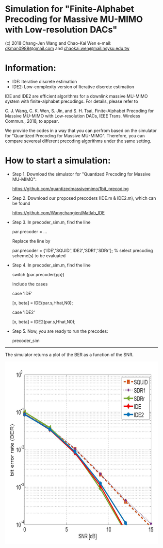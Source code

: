 # Simulation for "Finite-Alphabet Precoding for Massive MU-MIMO with Low-resolution DACs"
(c) 2018 Chang-Jen Wang and Chao-Kai Wen e-mail: dkman0988@gmail.com and chaokai.wen@mail.nsysu.edu.tw

# Information:

- IDE: Iterative discrete estimation
- IDE2: Low-complexity version of Iterative discrete estimation

IDE and IDE2 are efficient algorithms for a downlink massive MU-MIMO system with finite-alphabet precodings. For details, please refer to 

C. J. Wang, C. K. Wen, S. Jin, and S. H. Tsai, Finite-Alphabet Precoding for Massive MU-MIMO with Low-resolution DACs, IEEE Trans. Wireless Commun., 2018, to appear.

We provide the codes in a way that you can perfrom based on the simulator for "Quantized Precoding for Massive MU-MIMO". Therefore, you can compare severeal different precoding algorithms under the same setting.


# How to start a simulation:

- Step 1. Download the simulator for "Quantized Precoding for Massive MU-MIMO":

  https://github.com/quantizedmassivemimo/1bit_precoding


- Step 2. Download our proposed precoders (IDE.m & IDE2.m), which can be found

  https://github.com/Wangchangjen/Matlab_IDE


- Step 3. In precoder_sim.m, find the line 

  par.precoder = … 

  Replace the line by
  
  par.precoder = {'IDE','SQUID','IDE2','SDR1','SDRr'}; % select precoding scheme(s) to be evaluated
  
  
- Step 4. In precoder_sim.m, find the line

  switch (par.precoder{pp}) 

  Include the cases

    case 'IDE'

    [x, beta] = IDE(par.s,Hhat,N0);

    case 'IDE2'

    [x, beta] = IDE2(par.s,Hhat,N0);


- Step 5. Now, you are ready to run the precodes:

  precoder_sim

--------------------------------------------------------------------------------------------------------------------------------------
The simulator returns a plot of the BER as a function of the SNR.

<div align=center><img width="600" height="600" src="https://github.com/Wangchangjen/Matlab_IDE/blob/master/Fig2.jpg"/></div>

